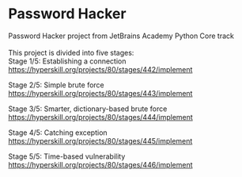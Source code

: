 # Password Hacker
Password Hacker project from JetBrains Academy Python Core track <br />
 <br />
This project is divided into five stages: <br />
Stage 1/5: Establishing a connection <br />
https://hyperskill.org/projects/80/stages/442/implement

Stage 2/5: Simple brute force <br />
https://hyperskill.org/projects/80/stages/443/implement

Stage 3/5: Smarter, dictionary-based brute force <br />
https://hyperskill.org/projects/80/stages/444/implement

Stage 4/5: Catching exception <br />
https://hyperskill.org/projects/80/stages/445/implement

Stage 5/5: Time-based vulnerability <br />
https://hyperskill.org/projects/80/stages/446/implement


